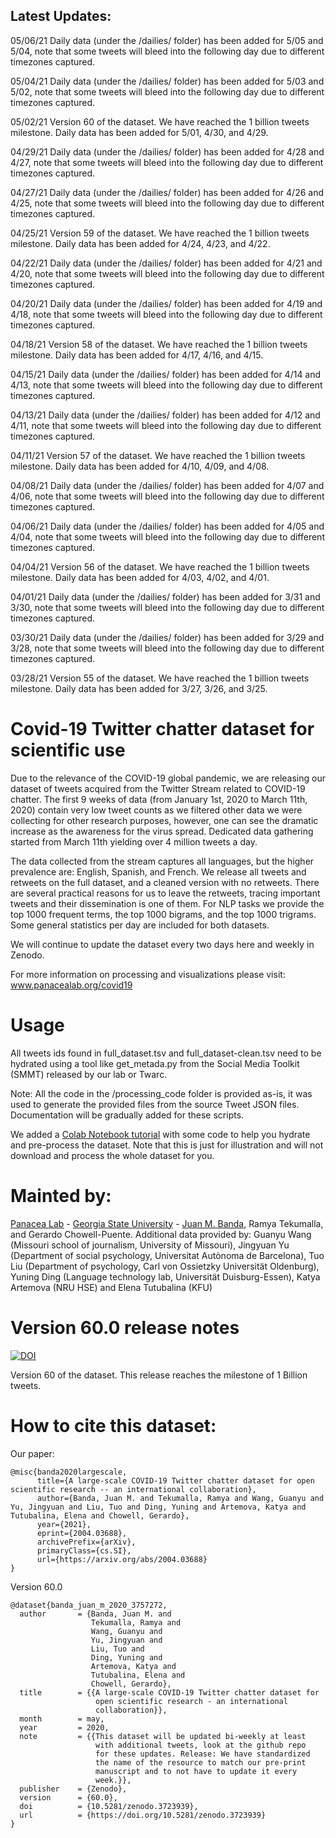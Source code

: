 ## Latest Updates:

05/06/21 Daily data (under the /dailies/ folder) has been added for 5/05 and 5/04, note that some tweets will bleed into the following day due to different timezones captured.

05/04/21 Daily data (under the /dailies/ folder) has been added for 5/03 and 5/02, note that some tweets will bleed into the following day due to different timezones captured.

05/02/21 Version 60 of the dataset. We have reached the 1 billion tweets milestone. Daily data has been added for 5/01, 4/30, and 4/29.

04/29/21 Daily data (under the /dailies/ folder) has been added for 4/28 and 4/27, note that some tweets will bleed into the following day due to different timezones captured.

04/27/21 Daily data (under the /dailies/ folder) has been added for 4/26 and 4/25, note that some tweets will bleed into the following day due to different timezones captured.

04/25/21 Version 59 of the dataset. We have reached the 1 billion tweets milestone. Daily data has been added for 4/24, 4/23, and 4/22.

04/22/21 Daily data (under the /dailies/ folder) has been added for 4/21 and 4/20, note that some tweets will bleed into the following day due to different timezones captured.

04/20/21 Daily data (under the /dailies/ folder) has been added for 4/19 and 4/18, note that some tweets will bleed into the following day due to different timezones captured.

04/18/21 Version 58 of the dataset. We have reached the 1 billion tweets milestone. Daily data has been added for 4/17, 4/16, and 4/15.

04/15/21 Daily data (under the /dailies/ folder) has been added for 4/14 and 4/13, note that some tweets will bleed into the following day due to different timezones captured.

04/13/21 Daily data (under the /dailies/ folder) has been added for 4/12 and 4/11, note that some tweets will bleed into the following day due to different timezones captured.

04/11/21 Version 57 of the dataset. We have reached the 1 billion tweets milestone. Daily data has been added for 4/10, 4/09, and 4/08.

04/08/21 Daily data (under the /dailies/ folder) has been added for 4/07 and 4/06, note that some tweets will bleed into the following day due to different timezones captured.

04/06/21 Daily data (under the /dailies/ folder) has been added for 4/05 and 4/04, note that some tweets will bleed into the following day due to different timezones captured.

04/04/21 Version 56 of the dataset. We have reached the 1 billion tweets milestone. Daily data has been added for 4/03, 4/02, and 4/01.

04/01/21 Daily data (under the /dailies/ folder) has been added for 3/31 and 3/30, note that some tweets will bleed into the following day due to different timezones captured.

03/30/21 Daily data (under the /dailies/ folder) has been added for 3/29 and 3/28, note that some tweets will bleed into the following day due to different timezones captured.

03/28/21 Version 55 of the dataset. We have reached the 1 billion tweets milestone. Daily data has been added for 3/27, 3/26, and 3/25.

# Covid-19 Twitter chatter dataset for scientific use

Due to the relevance of the COVID-19 global pandemic, we are releasing our dataset of tweets acquired from the Twitter Stream related to COVID-19 chatter. The first 9 weeks of data (from January 1st, 2020 to March 11th, 2020) contain very low tweet counts as we filtered other data we were collecting for other research purposes, however, one can see the dramatic increase as the awareness for the virus spread. Dedicated data gathering started from March 11th yielding over 4 million tweets a day.

The data collected from the stream captures all languages, but the higher prevalence are:  English, Spanish, and French. We release all tweets and retweets on the full dataset, and a cleaned version with no retweets. There are several practical reasons for us to leave the retweets, tracing important tweets and their dissemination is one of them. For NLP tasks we provide the top 1000 frequent terms, the top 1000 bigrams, and the top 1000 trigrams. Some general statistics per day are included for both datasets.

We will continue to update the dataset every two days here and weekly in Zenodo. 

For more information on processing and visualizations please visit: www.panacealab.org/covid19

# Usage 

All tweets ids found in full_dataset.tsv and full_dataset-clean.tsv need to be hydrated using a tool like get_metada.py from the Social Media Toolkit (SMMT) released by our lab or Twarc. 

Note: All the code in the /processing_code folder is provided as-is, it was used to generate the provided files from the source Tweet JSON files. Documentation will be gradually added for these scripts. 

We added a [Colab Notebook tutorial](COVID_19_dataset_Tutorial.ipynb) with some code to help you hydrate and pre-process the dataset. Note that this is just for illustration and will not download and process the whole dataset for you.


# Mainted by:

[Panacea Lab](www.panacealab.org) - [Georgia State University](www.gsu.edu) - [Juan M. Banda](www.jmbanda.com), Ramya Tekumalla, and Gerardo Chowell-Puente.
Additional data provided by: Guanyu Wang (Missouri school of journalism, University of Missouri), Jingyuan Yu (Department of social psychology, Universitat Autònoma de Barcelona), Tuo Liu (Department of psychology, Carl von Ossietzky Universität Oldenburg), Yuning Ding (Language technology lab, Universität Duisburg-Essen), Katya Artemova (NRU HSE) and Elena Tutubalina (KFU)

# Version 60.0 release notes

[![DOI](https://zenodo.org/badge/DOI/10.5281/zenodo.4733226.svg)](https://doi.org/10.5281/zenodo.4733226)

Version 60 of the dataset. This release reaches the milestone of 1 Billion tweets. 

# How to cite this dataset:

Our paper: 
```
@misc{banda2020largescale,
      title={A large-scale COVID-19 Twitter chatter dataset for open scientific research -- an international collaboration}, 
      author={Banda, Juan M. and Tekumalla, Ramya and Wang, Guanyu and Yu, Jingyuan and Liu, Tuo and Ding, Yuning and Artemova, Katya and Tutubalinа, Elena and Chowell, Gerardo},
      year={2021},
      eprint={2004.03688},
      archivePrefix={arXiv},
      primaryClass={cs.SI},
      url={https://arxiv.org/abs/2004.03688}
}

```

Version 60.0

```
@dataset{banda_juan_m_2020_3757272,
  author       = {Banda, Juan M. and
                  Tekumalla, Ramya and
                  Wang, Guanyu and
                  Yu, Jingyuan and
                  Liu, Tuo and
                  Ding, Yuning and
                  Artemova, Katya and
                  Tutubalinа, Elena and
                  Chowell, Gerardo},
  title        = {{A large-scale COVID-19 Twitter chatter dataset for 
                   open scientific research - an international
                   collaboration}},
  month        = may,
  year         = 2020,
  note         = {{This dataset will be updated bi-weekly at least 
                   with additional tweets, look at the github repo
                   for these updates. Release: We have standardized
                   the name of the resource to match our pre-print
                   manuscript and to not have to update it every
                   week.}},
  publisher    = {Zenodo},
  version      = {60.0},
  doi          = {10.5281/zenodo.3723939},
  url          = {https://doi.org/10.5281/zenodo.3723939}
}

```
